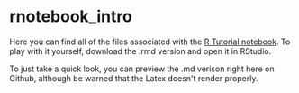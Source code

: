 # rnotebook_intro

Here you can find all of the files associated with the [R Tutorial notebook](https://katherinemwood.github.io/post/notebooks/). To play with it yourself, download the .rmd version and open it in RStudio.

To just take a quick look, you can preview the .md verison right here on Github, although be warned that the Latex doesn't render properly.
